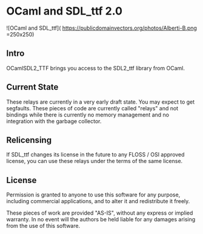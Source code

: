 # OCaml and SDL_ttf 2.0

![OCaml and SDL_ttf](
https://publicdomainvectors.org/photos/Alberti-B.png =250x250)

## Intro

OCamlSDL2_TTF brings you access to the SDL2_ttf library from OCaml.

## Current State

These relays are currently in a very early draft state.
You may expect to get segfaults.
These pieces of code are currently called "relays"
and not bindings while there is currently no memory
management and no integration with the garbage collector.

## Relicensing

If SDL_ttf changes its license in the future to any FLOSS / OSI approved
license, you can use these relays under the terms of the same license.

## License

Permission is granted to anyone to use this software for any purpose,
including commercial applications, and to alter it and redistribute it
freely.

These pieces of work are provided "AS-IS", without any express
or implied warranty.
In no event will the authors be held liable for any damages arising
from the use of this software.

